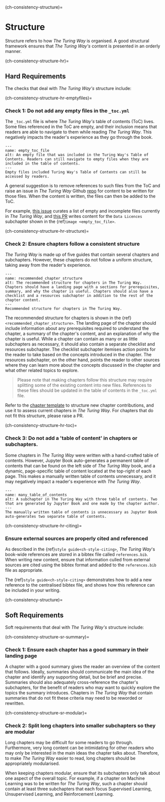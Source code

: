 (ch-consistency-structure)=
# Structure

Structure refers to how _The Turing Way_ is organised.
A good structural framework ensures that _The Turing Way's_ content is presented in an orderly manner.

(ch-consistency-structure-hr)=
## Hard Requirements

The checks that deal with _The Turing Way's_ structure include: 

(ch-consistency-structure-hr-emptyfiles)=
### Check 1: Do not add any empty files in the `_toc.yml`

The `_toc.yml` file is where _The Turing Way's_ table of contents (ToC) lives.
Some files referenced in the ToC are empty, and their inclusion means that readers are able to navigate to them while reading _The Turing Way_.
This negatively impacts the reader's experience as they go through the book.

```{figure} ../../figures/empty_toc_file.png
---
name: empty_toc_file
alt: An empty file that was included in the Turing Way's Table of Contents. Readers can still navigate to empty files when they are included in the table of contents.
---
Empty files included Turing Way's Table of Contents can still be accessed by readers.
```

A general suggestion is to remove references to such files from the ToC and raise an issue in _The Turing Way_ Github [repo](https://github.com/alan-turing-institute/the-turing-way) for content to be written for those files. 
When the content is written, the files can then be added to the ToC.

For example, [this issue](https://github.com/alan-turing-institute/the-turing-way/issues/1391) curates a list of empty and incomplete files currently in _The Turing Way_, and 
[this PR](https://github.com/alan-turing-institute/the-turing-way/pull/1448) writes content for the `Data Licences` subchapter shown in the {ref}`image <empty_toc_file>`.

(ch-consistency-structure-hr-structure)=
### Check 2: Ensure chapters follow a consistent structure

_The Turing Way_ is made up of five guides that contain several chapters and subchapters. 
However, these chapters do not follow a uniform structure, taking away from the reader's experience.

```{figure} ../../figures/recommended_chapter_structure.png
---
name: recommended_chapter_structure
alt: The recommended structure for chapters in The Turing Way. Chapters should have a landing page with a sections for prerequisites, summary, and why the chapter is useful. Chapters should also have a checklist and a resources subchapter in addition to the rest of the chapter content.
---
Recommended structure for chapters in The Turing Way.
```

The recommended structure for chapters is shown in the {ref}`<recommended_chapter_structure>`.
The landing page of the chapter should include information about any prerequisites required to understand the chapter, a summary of the chapter's content, and an explanation of why the chapter is useful.
While a chapter can contain as many or as little subchapters as necessary, it should also contain a separate checklist and resources subchapter.
The checklist subchapter itemises action points for the reader to take based on the concepts introduced in the chapter.
The resources subchapter, on the other hand, points the reader to other sources where they can learn more about the concepts discussed in the chapter and what other related topics to explore.

> Please note that making chapters follow this structure may require splitting some of the existing content into new files.
> References to these files should be updated in the table of contents in the `_toc.yml` file.

Refer to the [chapter template](https://github.com/alan-turing-institute/the-turing-way/blob/master/templates/CHAPTER_TEMPLATE.md) to structure new chapter contributions, and use it to assess current chapters in _The Turing Way_.
For chapters that do not fit this structure, please raise a PR.


(ch-consistency-structure-hr-toc)=
### Check 3: Do not add a 'table of content' in chapters or subchapters.

Some chapters in _The Turing Way_ were written with a hand-crafted table of contents.
However, Jupyter Book auto-generates a permanent table of contents that can be found on the left side of _The Turing Way_ book, and a dynamic, page-specific table of content located at the top-right of each page.
This makes a manually written table of contents unnecessary, and it may negatively impact a reader's experience with _The Turing Way_.

```{figure} ../../figures/many_table_of_contents.png
---
name: many_table_of_contents
alt: A subchapter in The Turing Way with three table of contents. Two that are generated by Jupyter Book and one made by the chapter author.
---
The manually written table of contents is unnecessary as Jupyter Book auto-generates two separate table of contents.
```
(ch-consistency-structure-hr-citing)=
### Ensure external sources are properly cited and referenced

As described in the {ref}`style guide<ch-style-citing>`, _The Turing Way_'s book-wide references are stored in a bibtex file called `references.bib`.
When writing new content, ensure that information culled from external sources are cited using the bibtex format and added to the `references.bib` file as appropriate.

The {ref}`style guide<ch-style-citing>` demonstrates how to add a new reference to the centralised bibtex file, and shows how this reference can be included in your writing.


(ch-consistency-structure)=
## Soft Requirements

Soft requirements that deal with _The Turing Way's_ structure include: 

(ch-consistency-structure-sr-summary)=
### Check 1: Ensure each chapter has a good summary in their landing page

A chapter with a good summary gives the reader an overview of the content that follows.
Ideally, summaries should communicate the main idea of the chapter and identify any supporting detail, but be brief and precise.
Summaries should also adequately cross-reference the chapter's subchapters, for the benefit of readers who may want to quickly explore the topics the summary introduces.
Chapters in _The Turing Way_ that contain summaries that do not fit these criteria may need to be reworded or rewritten.


(ch-consistency-structure-sr-modular)=
### Check 2: Split long chapters into smaller subchapters so they are modular

Long chapters may be difficult for some readers to go through.
Furthermore, very long content can be intimidating for other readers who may only be interested in the main ideas the chapter talks about.
Therefore, to make  _The Turing Way_ easier to read, long chapters should be appropriately modularised.

When keeping chapters modular, ensure that its subchapters only talk about one aspect of the overall topic.
For example, if a chapter on Machine Learning was to be written for _The Turing Way_, such a chapter should contain at least three subchapters that each focus Supervised Learning, Unsupervised Learning, and Reinforcement Learning. 